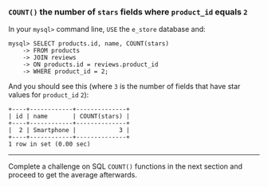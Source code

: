 ### `COUNT()` the number of `stars` fields where `product_id` equals `2`

In your `mysql>` command line, `USE` the `e_store` database and: 

```
mysql> SELECT products.id, name, COUNT(stars) 
    -> FROM products 
    -> JOIN reviews 
    -> ON products.id = reviews.product_id 
    -> WHERE product_id = 2;
```

And you should see this (where `3` is the number of fields that have star values for `product_id` `2`): 

```
+----+------------+--------------+
| id | name       | COUNT(stars) |
+----+------------+--------------+
|  2 | Smartphone |            3 |
+----+------------+--------------+
1 row in set (0.00 sec)
```

---
Complete a challenge on SQL `COUNT()` functions in the next section and proceed to get the average afterwards.